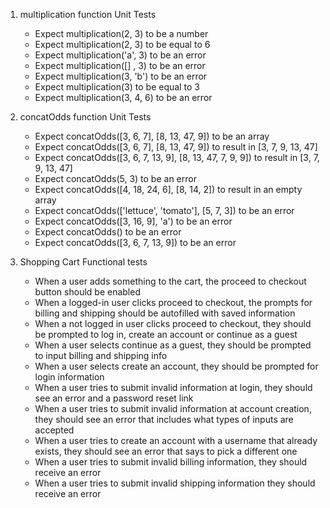 1. multiplication function Unit Tests
    - Expect multiplication(2, 3) to be a number
    - Expect multiplication(2, 3) to be equal to 6
    - Expect multiplication('a', 3) to be an error
    - Expect multiplication([] , 3) to be an error
    - Expect multiplication(3, 'b') to be an error
    - Expect multiplication(3) to be equal to 3
    - Expect multiplication(3, 4, 6) to be an error

2. concatOdds function Unit Tests
    - Expect concatOdds([3, 6, 7], [8, 13, 47, 9]) to be an array
    - Expect concatOdds([3, 6, 7], [8, 13, 47, 9]) to result in [3, 7, 9, 13, 47]
    - Expect concatOdds([3, 6, 7, 13, 9], [8, 13, 47, 7, 9, 9]) to result in [3, 7, 9, 13, 47]
    - Expect concatOdds(5, 3) to be an error
    - Expect concatOdds([4, 18, 24, 6], [8, 14, 2]) to result in an empty array
    - Expect concatOdds(['lettuce', 'tomato'], [5, 7, 3]) to be an error
    - Expect concatOdds([3, 16, 9], 'a') to be an error
    - Expect concatOdds() to be an error
    - Expect concatOdds([3, 6, 7, 13, 9]) to be an error

3. Shopping Cart Functional tests
    - When a user adds something to the cart, the proceed to checkout button should be enabled
    - When a logged-in user clicks proceed to checkout, the prompts for billing and shipping should be autofilled with saved information
    - When a not logged in user clicks proceed to checkout, they should be prompted to log in, create an account or continue as a guest
    - When a user selects continue as a guest, they should be prompted to input billing and shipping info
    - When a user selects create an account, they should be prompted for login information
    - When a user tries to submit invalid information at login, they should see an error and a password reset link
    - When a user tries to submit invalid information at account creation, they should see an error that includes what types of inputs are accepted
    - When a user tries to create an account with a username that already exists, they should see an error that says to pick a different one
    - When a user tries to submit invalid billing information, they should receive an error
    - When a user tries to submit invalid shipping information they should receive an error